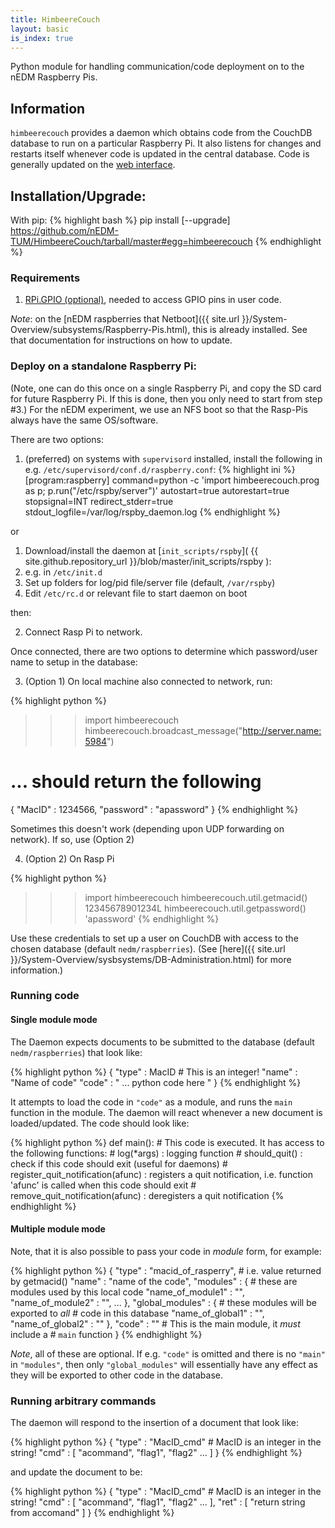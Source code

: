 ```yaml
---
title: HimbeereCouch
layout: basic
is_index: true
---
```


Python module for handling communication/code deployment on to the nEDM
Raspberry Pis.

## Information

`himbeerecouch` provides a daemon which obtains code from the CouchDB database
to run on a particular Raspberry Pi.  It also listens for changes and restarts
itself whenever code is updated in the central database.  Code is generally
updated on the [web interface](http://db.nedm1/page/control/nedm/raspberries).

## Installation/Upgrade:

With pip:
{% highlight bash %}
pip install [--upgrade] https://github.com/nEDM-TUM/HimbeereCouch/tarball/master#egg=himbeerecouch
{% endhighlight %}

### Requirements

1. [RPi.GPIO (optional)](https://pypi.python.org/pypi/RPi.GPIO), needed to access GPIO pins in user code.

_Note_: on the
[nEDM raspberries that Netboot]({{ site.url }}/System-Overview/subsystems/Raspberry-Pis.html), this is already installed.
See that documentation for instructions on how to update.

### Deploy on a standalone Raspberry Pi:
(Note, one can do this once on a single Raspberry Pi, and
copy the SD card for future Raspberry Pi.  If this is done, then you only need
to start from step #3.)  For the nEDM experiment, we use an NFS boot so that
the Rasp-Pis always have the same OS/software.

There are two options:

1.  (preferred) on systems with `supervisord` installed, install the following in e.g. `/etc/supervisord/conf.d/raspberry.conf`:
{% highlight ini %}
[program:raspberry]
command=python -c 'import himbeerecouch.prog as p; p.run("/etc/rspby/server")'
autostart=true
autorestart=true
stopsignal=INT
redirect_stderr=true
stdout_logfile=/var/log/rspby_daemon.log
{% endhighlight %}

or

1.  Download/install the daemon at [`init_scripts/rspby`]( {{ site.github.repository_url }}/blob/master/init_scripts/rspby ):
  1. e.g. in ```/etc/init.d```
  1. Set up folders for log/pid file/server file (default, ```/var/rspby```)
  1. Edit ```/etc/rc.d``` or relevant file to start daemon on boot

then:

2. Connect Rasp Pi to network.

Once connected, there are two options to determine which password/user name to
setup in the database:

3. (Option 1) On local machine also connected to network, run:

{% highlight python %}
>>> import himbeerecouch
>>> himbeerecouch.broadcast_message("http://server.name:5984")
# ... should return the following
{ "MacID" : 1234566, "password" : "apassword" }
{% endhighlight %}

  Sometimes this doesn't work (depending upon UDP forwarding on network).  If so, use (Option 2)

4. (Option 2) On Rasp Pi

{% highlight python %}
>>> import himbeerecouch
>>> himbeerecouch.util.getmacid()
12345678901234L
>>> himbeerecouch.util.getpassword()
'apassword'
{% endhighlight %}

Use these credentials to set up a user on CouchDB with access to the chosen
database (default `nedm/raspberries`).  (See [here]({{ site.url }}/System-Overview/sysbsystems/DB-Administration.html)
for more information.)

### Running code

#### Single module mode
The Daemon expects documents to be submitted to the database (default
`nedm/raspberries`) that look like:

{% highlight python %}
{
  "type" : MacID # This is an integer!
  "name" : "Name of code"
  "code" : "   ... python code here "
}
{% endhighlight %}

It attempts to load the code in `"code"` as a module, and runs the `main`
function in the module.  The daemon will react whenever a new document is
loaded/updated.  The code should look like:

{% highlight python %}
def main():
    # This code is executed.  It has access to the following functions:
    #     log(*args)  : logging function
    #     should_quit()  : check if this code should exit (useful for daemons)
    #     register_quit_notification(afunc)  : registers a quit notification, i.e. function 'afunc' is called when this code should exit
    #     remove_quit_notification(afunc)  : deregisters a quit notification
{% endhighlight %}

#### Multiple module mode
Note, that it is also possible to pass your code in _module_ form, for example:

{% highlight python %}
{
  "type" : "macid_of_rasperry<int>", # i.e. value returned by getmacid()
  "name" : "name of the code",
  "modules" : { # these are modules used by this local code
    "name_of_module1" : "<python code>",
    "name_of_module2" : "<python code>",
    ...
  },
  "global_modules" : { # these modules will be exported to *all*
                       # code in this database
    "name_of_global1" : "<python code>",
    "name_of_global2" : "<python code>"
  },
  "code" : "<python code>" # This is the main module, it *must* include a
                           # `main` function
}
{% endhighlight %}

*Note*, all of these are optional.  If e.g. `"code"` is omitted and there is no `"main"` in `"modules"`, then only
`"global_modules"` will essentially have any effect as they will be exported
to other code in the database.

### Running arbitrary commands

The daemon will respond to the insertion of a document that look like:

{% highlight python %}
{
  "type" : "MacID_cmd" # MacID is an integer in the string!
  "cmd" : [ "acommand", "flag1", "flag2" ... ]
}
{% endhighlight %}

and update the document to be:

{% highlight python %}
{
  "type" : "MacID_cmd" # MacID is an integer in the string!
  "cmd" : [ "acommand", "flag1", "flag2" ... ],
  "ret" : [ "return string from accomand" ]
}
{% endhighlight %}
